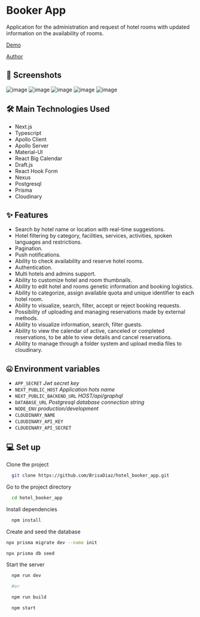 # Booker App

Application for the administration and request of hotel rooms with updated information on the availability of rooms.

<a href="https://hotel-booker-app.vercel.app" target="_blank">Demo</a>

<a href="https://www.linkedin.com/in/brisa-d%C3%ADaz" target="_blank">Author</a>

## 📸 Screenshots

![image](https://drive.google.com/uc?export=view&id=1BeuzcHiiQB3jrnf3U9NU873S9Hv8dPwO)
![image](https://drive.google.com/uc?export=view&id=16cPv56ggrVwkn_SsJF0h8Vmd1FVVd4md)
![image](https://drive.google.com/uc?export=view&id=1SxItKVerWXuiiu4s97-6PnfAJd9w0dkC)
![image](https://drive.google.com/uc?export=view&id=10JtbkZQjLCkmUcJax65Kl_iwLeOvUXxY)
![image](https://drive.google.com/uc?export=view&id=1lB-2MrAYusnInF_1n-1S81ZVuKm1ZfLa)

## 🛠 Main Technologies Used

- Next.js
- Typescript
- Apollo Client
- Apollo Server
- Material-UI
- React Big Calendar
- Draft.js
- React Hook Form
- Nexus
- Postgresql
- Prisma
- Cloudinary

## ✨ Features

- Search by hotel name or location with real-time suggestions.
- Hotel filtering by category, facilities, services, activities, spoken languages and restrictions.
- Pagination.
- Push notifications.
- Ability to check availability and reserve hotel rooms.
- Authentication.
- Multi hotels and admins support.
- Ability to customize hotel and room thumbnails.
- Ability to edit hotel and rooms genetic information and booking logistics.
- Ability to categorize, assign available quota and unique identifier to each hotel room.
- Ability to visualize, search, filter, accept or reject booking requests.
- Possibility of uploading and managing reservations made by external methods.
- Ability to visualize information, search, filter guests.
- Ability to view the calendar of active, canceled or completed reservations, to be able to view details and cancel reservations.
- Ability to manage through a folder system and upload media files to cloudinary.

## 🤐 Environment variables

- `APP_SECRET` _Jwt secret key_
- `NEXT_PUBLIC_HOST` _Application hots name_
- `NEXT_PUBLIC_BACKEND_URL` _HOST/api/graphql_
- `DATABASE_URL` _Postgresql database connection string_
- `NODE_ENV` _production/development_
- `CLOUDINARY_NAME`
- `CLOUDINARY_API_KEY`
- `CLOUDINARY_API_SECRET`

## 💻 Set up

Clone the project

```bash
  git clone https://github.com/BrisaDiaz/hotel_booker_app.git
```

Go to the project directory

```bash
  cd hotel_booker_app
```

Install dependencies

```bash
  npm install
```

Create and seed the database

```bash
npx prisma migrate dev --name init

npx prisma db seed

```

Start the server

```bash
  npm run dev

  #or

  npm run build

  npm start

```
